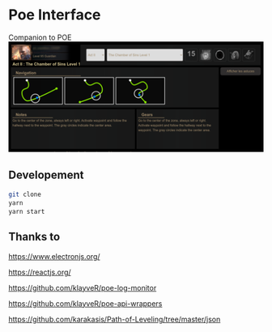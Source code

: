 # Poe Interface
Companion to POE
![alt](https://raw.githubusercontent.com/mmaura/poe-interface/main/docs/screen_1.png)

## Developement
```sh
git clone
yarn 
yarn start
```
## Thanks to
https://www.electronjs.org/

https://reactjs.org/

https://github.com/klayveR/poe-log-monitor

https://github.com/klayveR/poe-api-wrappers

https://github.com/karakasis/Path-of-Leveling/tree/master/json

